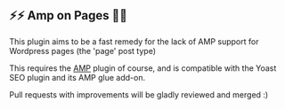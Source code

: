 ##  ⚡⚡ Amp on Pages 📄📄 

This plugin aims to be a fast remedy for the lack of AMP support for Wordpress pages (the 'page' post type)

This requires the [AMP](https://wordpress.org/plugins/amp/) plugin of course, and is compatible with the Yoast SEO plugin and its AMP glue add-on. 

Pull requests with improvements will be gladly reviewed and merged :)